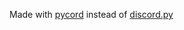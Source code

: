 Made with [pycord](https://docs.pycord.dev/en/master/) instead of [discord.py](https://discordpy.readthedocs.io/en/stable/)
